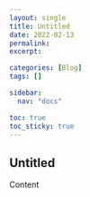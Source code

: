 ```yaml
---
layout: single
title: Untitled
date: 2022-02-13
permalink:
excerpt:

categories: [Blog]
tags: []

sidebar:
  nav: "docs"

toc: true
toc_sticky: true
---
```


## Untitled

Content